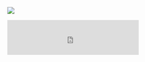 <img src="https://media1.tenor.com/images/c431dd7de99862ddb61c5d5f6d56041c/tenor.gif?itemid=18636675"></img>

<iframe src="https://open.spotify.com/embed/playlist/19cW7dwIb9UKIRkNILrJpd" width="300" height="80" frameborder="0" allowtransparency="true" allow="encrypted-media"></iframe>
